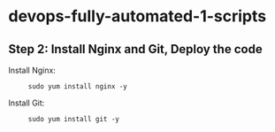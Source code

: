 # devops-fully-automated-1-scripts
## Step 2: Install Nginx and Git, Deploy the code

Install Nginx:
   
         sudo yum install nginx -y

Install Git:
  
         sudo yum install git -y

